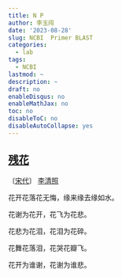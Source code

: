 ```yaml
---
title: N P
author: 李玉闯
date: '2023-08-28'
slug: NCBI  Primer BLAST
categories:
  - lab
tags:
  - NCBI
lastmod: ~
description: ~
draft: no
enableDisqus: no
enableMathJax: no
toc: no
disableToC: no
disableAutoCollapse: yes
---
```


## [残花](https://www.zuowenxue.com/gushi/446027.html)
〔[宋代](https://www.zuowenxue.com/gushi/songdai/)〕
  [李清照](https://www.zuowenxue.com/zuozhe/11084.html)
	

花开花落花无悔，缘来缘去缘如水。

花谢为花开，花飞为花悲。

花悲为花泪，花泪为花碎。

花舞花落泪，花哭花瓣飞。

花开为谁谢，花谢为谁悲。

			
